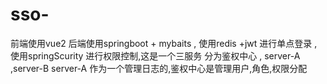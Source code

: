 # sso-
前端使用vue2 后端使用springboot + mybaits , 使用redis +jwt  进行单点登录 ,使用springScurity 进行权限控制,这是一个三服务 分为鉴权中心 , server-A  ,server-B server-A 作为一个管理日志的,鉴权中心是管理用户,角色,权限分配
